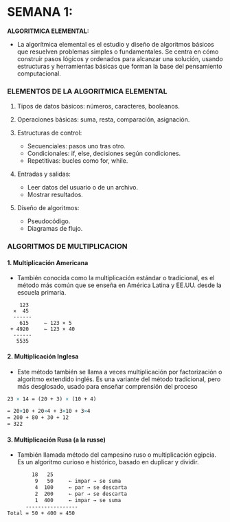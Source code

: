# SEMANA 1:
**ALGORITMICA ELEMENTAL:**
* La algorítmica elemental es el estudio y diseño de algoritmos básicos que resuelven problemas simples o fundamentales. Se centra en cómo construir pasos lógicos y ordenados para alcanzar una solución, usando estructuras y herramientas básicas que forman la base del pensamiento computacional.

### **ELEMENTOS DE LA ALGORITMICA ELEMENTAL**
   1. Tipos de datos básicos: números, caracteres, booleanos.
   2. Operaciones básicas: suma, resta, comparación, asignación.

   3. Estructuras de control:
      * Secuenciales: pasos uno tras otro.
      * Condicionales: if, else, decisiones según condiciones.
      * Repetitivas: bucles como for, while.

   4. Entradas y salidas:
      * Leer datos del usuario o de un archivo.
      * Mostrar resultados.

   5. Diseño de algoritmos:
      * Pseudocódigo.
      * Diagramas de flujo.

### **ALGORITMOS DE MULTIPLICACION**
#### 1. Multiplicación Americana
   * También conocida como la multiplicación estándar o tradicional, es el método más común que se enseña en América Latina y EE.UU. desde la escuela primaria.

```MathJax
    123
  ×  45
  ------
    615     ← 123 × 5
 + 4920     ← 123 × 40
  ------
   5535
```
#### 2. Multiplicación Inglesa
   * Este método también se llama a veces multiplicación por factorización o algoritmo extendido inglés. Es una variante del método tradicional, pero más desglosado, usado para enseñar comprensión del proceso

```LaTex
23 × 14 = (20 + 3) × (10 + 4)

= 20×10 + 20×4 + 3×10 + 3×4
= 200 + 80 + 30 + 12
= 322
```
#### 3. Multiplicación Rusa (a la russe)
   * También llamada método del campesino ruso o multiplicación egipcia. Es un algoritmo curioso e histórico, basado en duplicar y dividir.

```LaTex
        18   25
         9   50     ← impar → se suma
         4  100     ← par → se descarta
         2  200     ← par → se descarta
         1  400     ← impar → se suma
      -----------------
Total = 50 + 400 = 450
```
